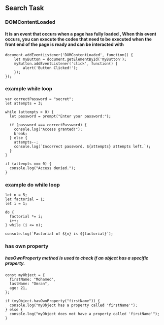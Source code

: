 ## Search Task
### DOMContentLoaded
#### It is an event that occurs when a page has fully loaded , When this event occurs, you can execute the codes that need to be executed when the front end of the page is ready and can be interacted with
```
document.addEventListener('DOMContentLoaded', function() {
    let myButton = document.getElementById('myButton');
    myButton.addEventListener('click', function() {
        alert('Button Clicked!');
    });
});
```
### example while loop
```
var correctPassword = "secret";
let attempts = 3;

while (attempts > 0) {
  let password = prompt("Enter your password:");
  
  if (password === correctPassword) {
    console.log("Access granted!");
    break; 
  } else {
    attempts--;
    console.log(`Incorrect password. ${attempts} attempts left.`);
  }
}

if (attempts === 0) {
  console.log("Access denied.");
}
```
### example do while loop
```
let n = 5;
let factorial = 1;
let i = 1;

do {
  factorial *= i;
  i++;
} while (i <= n);

console.log(`Factorial of ${n} is ${factorial}`);
```
### has own property 
##### hasOwnProperty method is used to check if an object has a specific property.
```
const myObject = {
  firstName: "Mohamed",
  lastName: "Omran",
  age: 21,
};

if (myObject.hasOwnProperty("firstName")) {
  console.log("myObject has a property called 'firstName'");
} else {
  console.log("myObject does not have a property called 'firstName'");
}
```





